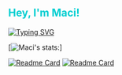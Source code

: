 <h2 style="color: #00CED1;">Hey, I'm Maci!</h2>

[![Typing SVG](https://readme-typing-svg.demolab.com/?lines=Learning+Pandas,+PyTorch,+Tensorflow,+Tableau&color=CCCCFF)](https://git.io/typing-svg)

[![Maci's stats:](https://github-readme-stats.vercel.app/api?username=macithemoose&hide_rank=True&show_icons=True&theme=catppuccin_latte)]

[![Readme Card](https://github-readme-stats.vercel.app/api/pin/?username=macithemoose&repo=Shixian_Transformer&theme=catppuccin_mocha)](https://github.com/Macithemoose/Shixian_Transformer)
[![Readme Card](https://github-readme-stats.vercel.app/api/pin/?username=macithemoose&repo=ASUS-USB-BT500-Setup-and-Troubleshooting&theme=catppuccin_mocha)](https://github.com/Macithemoose/ASUS-USB-BT500-Setup-and-Troubleshooting)


